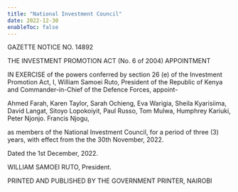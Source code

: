 ```yaml
---
title: "National Investment Council"
date: 2022-12-30
enableToc: false
---
```


GAZETTE NOTICE NO. 14892

THE INVESTMENT PROMOTION ACT
(No. 6 of 2004)
APPOINTMENT

IN EXERCISE of the powers conferred by section 26 (e) of the
Investment Promotion Act, I, William Samoei Ruto, President of the
Republic of Kenya and Commander-in-Chief of the Defence Forces,
appoint-

Ahmed Farah,
Karen Taylor,
Sarah Ochieng,
Eva Warigia,
Sheila Kyarisiima,
David Langat,
Sitoyo Lopokoiyit,
Paul Russo,
Tom Mulwa,
Humphrey Kariuki,
Peter Njonjo.
Francis Njogu,

as members of the National Investment Council, for a period of three
(3) years, with effect from the the 30th November, 2022.

Dated the 1st December, 2022.

WILLIAM SAMOEI RUTO,
President.

PRINTED AND PUBLISHED BY THE GOVERNMENT PRINTER, NAIROBI
